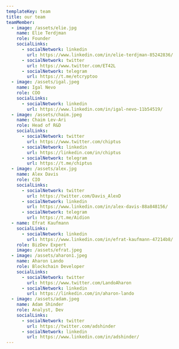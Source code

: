 ```yaml
---
templateKey: team
title: our team
teamMember:
  - image: /assets/elie.jpg
    name: Elie Terdjman
    role: Founder
    socialLinks:
      - socialNetwork: linkedin
        url: https://www.linkedin.com/in/elie-terdjman-85242836/
      - socialNetwork: twitter
        url: https://www.twitter.com/ET42L
      - socialNetwork: telegram
        url: https://t.me/etcryptoo
  - image: /assets/igal.jpeg
    name: Igal Nevo
    role: COO
    socialLinks:
      - socialNetwork: linkedin
        url: https://www.linkedin.com/in/igal-nevo-11b54519/
  - image: /assets/chaim.jpeg
    name: Chaim Lev-Ari
    role: Head of R&D
    socialLinks:
      - socialNetwork: twitter
        url: https://www.twitter.com/chiptus
      - socialNetwork: linkedin
        url: https://linkedin.com/in/chiptus
      - socialNetwork: telegram
        url: https://t.me/chiptus
  - image: /assets/alex.jpg
    name: Alex Davis
    role: CIO
    socialLinks:
      - socialNetwork: twitter
        url: https://twitter.com/Davis_AlexD
      - socialNetwork: linkedin
        url: https://www.linkedin.com/in/alex-davis-88a848156/
      - socialNetwork: telegram
        url: https://t.me/Aidion
  - name: Efrat Kaufmann
    socialLinks:
      - socialNetwork: linkedin
        url: https://www.linkedin.com/in/efrat-kaufmann-47214b8/
    role: BizDev Expert
    image: /assets/efrat.jpeg
  - image: /assets/aharon1.jpeg
    name: Aharon Lando
    role: Blockchain Developer
    socialLinks:
      - socialNetwork: twitter
        url: https://www.twitter.com/LandoAharon
      - socialNetwork: linkedin
        url: https://linkedin.com/in/aharon-lando
  - image: /assets/adam.jpeg
    name: Adam Shinder
    role: Analyst, Dev
    socialLinks:
      - socialNetwork: twitter
        url: https://twitter.com/adshinder
      - socialNetwork: linkedin
        url: https://www.linkedin.com/in/adshinder/
---
```

